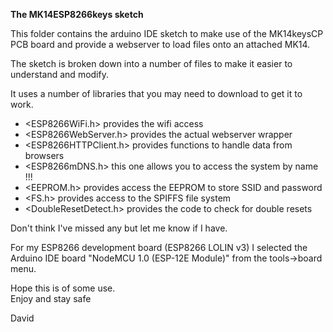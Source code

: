 **The MK14ESP8266keys sketch**

This folder contains the arduino IDE sketch to make use of the MK14keysCP PCB board and provide a webserver to load files onto an attached MK14.

The sketch is broken down into a number of files to make it easier to understand and modify.

It uses a number of libraries that you may need to download to get it to work.

* <ESP8266WiFi.h>       provides the wifi access
* <ESP8266WebServer.h>  provides the actual webserver wrapper
* <ESP8266HTTPClient.h> provides functions to handle data from browsers
* <ESP8266mDNS.h>       this one allows you to access the system by name !!! 
* <EEPROM.h>            provides access the EEPROM to store SSID and password
* <FS.h>                provides access to the SPIFFS file system
* <DoubleResetDetect.h> provides the code to check for double resets

Don't think I've missed any but let me know if I have.

For my ESP8266 development board (ESP8266 LOLIN v3) I selected the Arduino IDE board "NodeMCU 1.0 (ESP-12E Module)" from the tools->board menu.

Hope this is of some use. \
Enjoy and stay safe 

David
